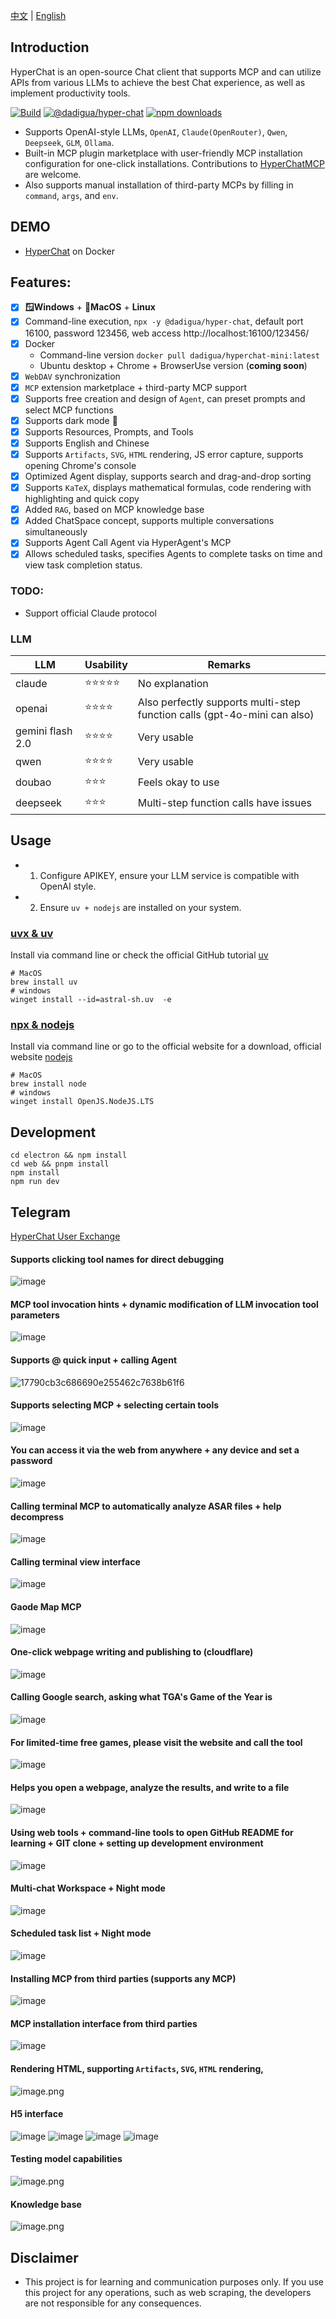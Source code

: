 [中文](README.zh.md) | [English](README.md)


## Introduction

HyperChat is an open-source Chat client that supports MCP and can utilize APIs from various LLMs to achieve the best Chat experience, as well as implement productivity tools.

[![Build](https://github.com/BigSweetPotatoStudio/HyperChat/actions/workflows/build.yml/badge.svg)](https://github.com/BigSweetPotatoStudio/HyperChat/actions/workflows/build.yml)
[![@dadigua/hyper-chat](https://img.shields.io/npm/v/%40dadigua%2Fhyper-chat)](https://www.npmjs.com/package/@dadigua/hyper-chat)
[![npm downloads](https://img.shields.io/npm/dm/@dadigua/hyper-chat)](https://npm-stat.com/charts.html?package=@dadigua/hyper-chat)

* Supports OpenAI-style LLMs, `OpenAI`, `Claude(OpenRouter)`, `Qwen`, `Deepseek`, `GLM`, `Ollama`.
* Built-in MCP plugin marketplace with user-friendly MCP installation configuration for one-click installations. Contributions to [HyperChatMCP](https://github.com/BigSweetPotatoStudio/HyperChatMCP) are welcome.
* Also supports manual installation of third-party MCPs by filling in `command`, `args`, and `env`.

## DEMO

* [HyperChat](https://hyperchat.dadigua.men/123456/) on Docker

## Features:

- [x] **🪟Windows** + **🍏MacOS** + **Linux**
- [x] Command-line execution, `npx -y @dadigua/hyper-chat`, default port 16100, password 123456, web access http://localhost:16100/123456/
- [x] Docker 
    * Command-line version `docker pull dadigua/hyperchat-mini:latest`
    * Ubuntu desktop + Chrome + BrowserUse version (**coming soon**)
- [x] `WebDAV` synchronization
- [x] `MCP` extension marketplace + third-party MCP support
- [x] Supports free creation and design of `Agent`, can preset prompts and select MCP functions
- [x] Supports dark mode 🌙
- [x] Supports Resources, Prompts, and Tools
- [x] Supports English and Chinese
- [x] Supports `Artifacts`, `SVG`, `HTML` rendering, JS error capture, supports opening Chrome's console
- [x] Optimized Agent display, supports search and drag-and-drop sorting
- [x] Supports `KaTeX`, displays mathematical formulas, code rendering with highlighting and quick copy
- [x] Added `RAG`, based on MCP knowledge base
- [x] Added ChatSpace concept, supports multiple conversations simultaneously
- [x] Supports Agent Call Agent via HyperAgent's MCP
- [x] Allows scheduled tasks, specifies Agents to complete tasks on time and view task completion status.

### TODO:

- Support official Claude protocol

### LLM

| LLM      | Usability    | Remarks                         |
| -------- | ------ | -------------------------- |
| claude   | ⭐⭐⭐⭐⭐  | No explanation                    |
| openai   | ⭐⭐⭐⭐ | Also perfectly supports multi-step function calls (gpt-4o-mini can also) |
| gemini flash 2.0   | ⭐⭐⭐⭐ | Very usable |
| qwen       | ⭐⭐⭐⭐    | Very usable                 |
| doubao       | ⭐⭐⭐    | Feels okay to use                   |
| deepseek | ⭐⭐⭐      | Multi-step function calls have issues       |

## Usage

* 1. Configure APIKEY, ensure your LLM service is compatible with OpenAI style.
* 2. Ensure `uv + nodejs` are installed on your system.

### [uvx & uv](https://github.com/astral-sh/uv)

Install via command line or check the official GitHub tutorial [uv](https://github.com/astral-sh/uv)

```
# MacOS
brew install uv
# windows
winget install --id=astral-sh.uv  -e
```
### [npx & nodejs](https://nodejs.org/en)

Install via command line or go to the official website for a download, official website [nodejs](https://nodejs.org/en)
```
# MacOS
brew install node
# windows
winget install OpenJS.NodeJS.LTS
```

## Development

```
cd electron && npm install
cd web && pnpm install
npm install
npm run dev
```

## Telegram

[HyperChat User Exchange](https://t.me/dadigua001)

#### Supports clicking tool names for direct debugging
![image](https://github.com/user-attachments/assets/4af1b769-de19-4cab-8a90-7f701b9a8d70)

#### MCP tool invocation hints + dynamic modification of LLM invocation tool parameters
![image](https://github.com/user-attachments/assets/080320e3-37d2-4f5a-ae3d-3517b3d692ad)

#### Supports @ quick input + calling Agent
![17790cb3c686690e255462c7638b61f6](https://github.com/user-attachments/assets/12fd824c-cad7-4dd7-8df3-699c1da8d1cf)

#### Supports selecting MCP + selecting certain tools
![image](https://github.com/user-attachments/assets/9a297608-90be-4960-a4f1-ae627965486b)

#### You can access it via the web from anywhere + any device and set a password
![image](https://github.com/user-attachments/assets/a9825e5b-da6d-4e0a-852f-177a3f6df992)

#### Calling terminal MCP to automatically analyze ASAR files + help decompress
![image](https://github.com/user-attachments/assets/16c0dba7-ae62-4261-a068-1217b5e9bd3c)

#### Calling terminal view interface
![image](https://github.com/user-attachments/assets/009317f2-d49b-432a-bb46-a15133d12f9f)

#### Gaode Map MCP
![image](https://github.com/user-attachments/assets/549e8fee-085d-4e8a-86a8-184ebe1053e6)

#### One-click webpage writing and publishing to (cloudflare)
![image](https://github.com/user-attachments/assets/e869b8ab-a430-4f22-a2db-d4ef8e6f36a4)

#### Calling Google search, asking what TGA's Game of the Year is
![image](https://github.com/user-attachments/assets/f8f36547-dfcb-423a-8d83-f53234b0d94a)

#### For limited-time free games, please visit the website and call the tool
![image](https://github.com/user-attachments/assets/6d4c4144-2749-4d03-9824-9ead5c37bc51)

#### Helps you open a webpage, analyze the results, and write to a file
![image](https://github.com/user-attachments/assets/302bda76-dcbf-4a4d-bfb4-39f3a911434b)

#### Using web tools + command-line tools to open GitHub README for learning + GIT clone + setting up development environment
![image](https://github.com/user-attachments/assets/6affd3dd-aa8e-4429-9c70-d456e5376786)

#### Multi-chat Workspace + Night mode
![image](https://github.com/user-attachments/assets/ca9d77d7-d023-431f-8359-6023ab3e338a)

#### Scheduled task list + Night mode
![image](https://github.com/user-attachments/assets/302a767c-bd00-48e4-ac41-5443d98a4708)

#### Installing MCP from third parties (supports any MCP)
![image](https://github.com/user-attachments/assets/173484f1-58b3-4e55-821c-ec6ef6cd0572)

#### MCP installation interface from third parties
![image](https://github.com/user-attachments/assets/06b1b2d4-e368-45f2-ac81-b9080838f9f5)

#### Rendering HTML, supporting `Artifacts`, `SVG`, `HTML` rendering,
![image.png](./images/image33.png)

#### H5 interface
![image](https://github.com/user-attachments/assets/e8349fb5-c98e-4fef-a93d-778079a27237)
![image](https://github.com/user-attachments/assets/8a381114-6b26-4af2-90f2-270c0e85e819)
![image](https://github.com/user-attachments/assets/b1487b6b-2cbc-46d8-ab1e-a335417c23ce)
![image](https://github.com/user-attachments/assets/3a51dab9-375b-479b-8c6b-74a1be0dd037)

#### Testing model capabilities
![image.png](./images/image48.png)

#### Knowledge base
![image.png](./images/image50.png)

## Disclaimer

* This project is for learning and communication purposes only. If you use this project for any operations, such as web scraping, the developers are not responsible for any consequences.